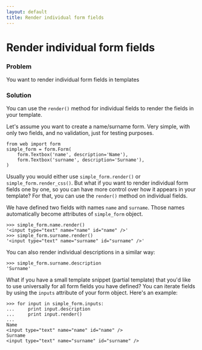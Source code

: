 ```yaml
---
layout: default
title: Render individual form fields
---
```


# Render individual form fields

### Problem

You want to render individual form fields in templates

### Solution

You can use the `render()` method for individual fields to render the fields in your template.

Let's assume you want to create a name/surname form. Very simple, with only two fields, and no validation, just for testing purposes.

    from web import form
    simple_form = form.Form(
        form.Textbox('name', description='Name'),
        form.Textbox('surname', description='Surname'),
    )

Usually you would either use `simple_form.render()` or `simple_form.render_css()`. But what if you want to render individual form fields one by one, so you can have more control over how it appears in your template? For that, you can use the `render()` method on individual fields.

We have defined two fields with names `name` and `surname`. Those names automatically become attributes of `simple_form` object.

    >>> simple_form.name.render()
    '<input type="text" name="name" id="name" />'
    >>> simple_form.surname.render()
    '<input type="text" name="surname" id="surname" />'

You can also render individual descriptions in a similar way:

    >>> simple_form.surname.description
    'Surname'

What if you have a small template snippet (partial template) that you'd like to use universally for all form fields you have defined? You can iterate fields by using the `inputs` attribute of your form object. Here's an example:

    >>> for input in simple_form.inputs:
    ...     print input.description
    ...     print input.render()
    ...
    Name
    <input type="text" name="name" id="name" />
    Surname
    <input type="text" name="surname" id="surname" />

